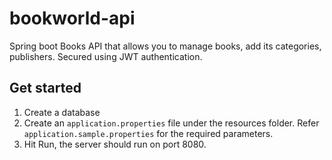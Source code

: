 # bookworld-api

Spring boot Books API that allows you to manage books, add its categories, publishers.
Secured using JWT authentication.

## Get started

1. Create a database
2. Create an `application.properties` file under the resources folder. Refer `application.sample.properties` for the required parameters. 
3. Hit Run, the server should run on port 8080.